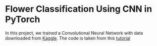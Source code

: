 # Flower Classification Using CNN in PyTorch

In this project, we trained a Convolutional Neural Network with data downloaded from [Kaggle](https://www.kaggle.com/datasets/alxmamaev/flowers-recognition). The code is taken from this [tutorial](https://jovian.ai/mohanavignesh/flower-classification)
